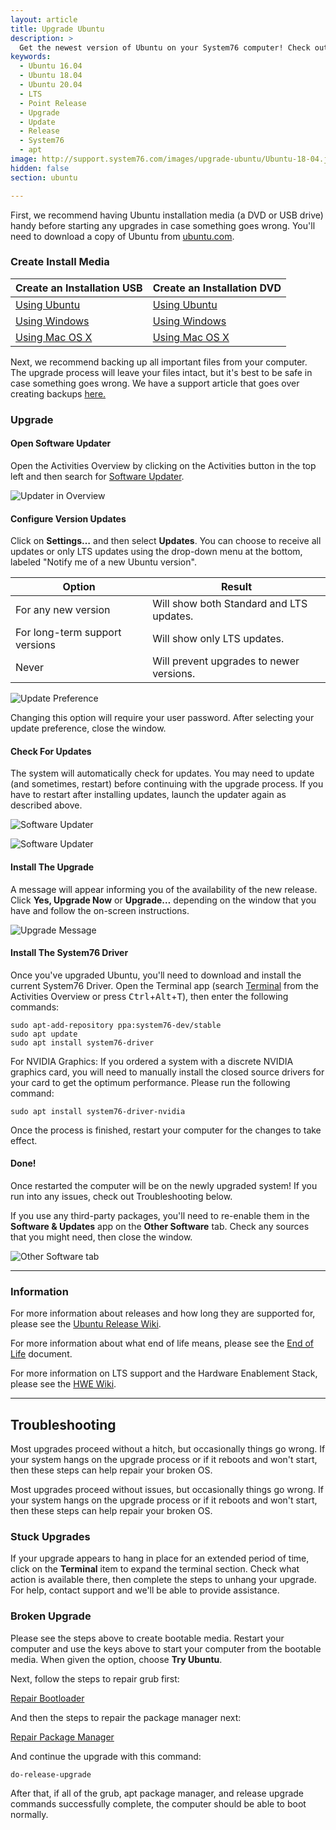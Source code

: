 ```yaml
---
layout: article
title: Upgrade Ubuntu
description: >
  Get the newest version of Ubuntu on your System76 computer! Check out our upgrade directions.
keywords:
  - Ubuntu 16.04
  - Ubuntu 18.04
  - Ubuntu 20.04
  - LTS
  - Point Release
  - Upgrade
  - Update
  - Release
  - System76
  - apt
image: http://support.system76.com/images/upgrade-ubuntu/Ubuntu-18-04.jpg
hidden: false
section: ubuntu

---
```


First, we recommend having Ubuntu installation media (a DVD or USB drive) handy before starting any upgrades in case something goes wrong. You'll need to download a copy of Ubuntu from [ubuntu.com](http://www.ubuntu.com/download/desktop).

### Create Install Media

Create an Installation USB | Create an Installation DVD
-------------------------- | ---------------------------
[Using Ubuntu](http://www.ubuntu.com/download/desktop/create-a-usb-stick-on-ubuntu) | [Using Ubuntu](http://www.ubuntu.com/download/desktop/burn-a-dvd-on-ubuntu)
[Using Windows](http://www.ubuntu.com/download/desktop/create-a-usb-stick-on-windows) | [Using Windows](http://www.ubuntu.com/download/desktop/burn-a-dvd-on-windows)
[Using Mac OS X](http://www.ubuntu.com/download/desktop/create-a-usb-stick-on-mac-osx) | [Using Mac OS X](http://www.ubuntu.com/download/desktop/burn-a-dvd-on-mac-osx)

Next, we recommend backing up all important files from your computer. The upgrade process will leave your files intact, but it's best to be safe in case something goes wrong. We have a support article that goes over creating backups [here.](/articles/backup-files)

### Upgrade

#### Open Software Updater

Open the Activities Overview by clicking on the Activities button in the top left and then search for <u>Software Updater</u>.

![Updater in Overview](/images/upgrade-ubuntu/Step-1.png)

#### Configure Version Updates

Click on **Settings…** and then select **Updates**. You can choose to receive all updates or only LTS updates using the drop-down menu at the bottom, labeled "Notify me of a new Ubuntu version".

Option | Result
------ | ------
For any new version | Will show both Standard and LTS updates.
For long-term support versions | Will show only LTS updates.
Never | Will prevent upgrades to newer versions.

![Update Preference](/images/upgrade-ubuntu/notification-preference.png)

Changing this option will require your user password. After selecting your update preference, close the window.

#### Check For Updates

The system will automatically check for updates. You may need to update (and sometimes, restart) before continuing with the upgrade process. If you have to restart after installing updates, launch the updater again as described above.

![Software Updater](/images/upgrade-ubuntu/Step-2.png)

![Software Updater](/images/upgrade-ubuntu/Step-2b.png)

#### Install The Upgrade

A message will appear informing you of the availability of the new release. Click **Yes, Upgrade Now**  or **Upgrade…** depending on the window that you have and follow the on-screen instructions.

![Upgrade Message](/images/upgrade-ubuntu/Step-3.png)

#### Install The System76 Driver

Once you've upgraded Ubuntu, you'll need to download and install the current System76 Driver. Open the Terminal app (search <u>Terminal</u> from the Activities Overview or press <kbd>Ctrl</kbd>+<kbd>Alt</kbd>+<kbd>T</kbd>), then enter the following commands:

```
sudo apt-add-repository ppa:system76-dev/stable
sudo apt update
sudo apt install system76-driver
```

For NVIDIA Graphics: If you ordered a system with a discrete NVIDIA graphics card, you will need to manually install the closed source drivers for your card to get the optimum performance. Please run the following command:

```
sudo apt install system76-driver-nvidia
```

Once the process is finished, restart your computer for the changes to take effect.

#### Done!

Once restarted the computer will be on the newly upgraded system! If you run into any issues, check out Troubleshooting below.

If you use any third-party packages, you'll need to re-enable them in the **Software & Updates** app on the **Other Software** tab. Check any sources that you might need, then close the window.

![Other Software tab](/images/upgrade-ubuntu/Other-Software.png)

---

### Information

For more information about releases and how long they are supported for, please see the [Ubuntu Release Wiki](https://wiki.ubuntu.com/Releases).

For more information about what end of life means, please see the [End of Life](https://www.ubuntu.com/info/release-end-of-life) document.

For more information on LTS support and the Hardware Enablement Stack, please see the [HWE Wiki](https://wiki.ubuntu.com/Kernel/LTSEnablementStack).

---

## Troubleshooting

Most upgrades proceed without a hitch, but occasionally things go wrong. If your system hangs on the upgrade process or if it reboots and won't start, then these steps can help repair your broken OS.

Most upgrades proceed without issues, but occasionally things go wrong. If your system hangs on the upgrade process or if it reboots and won't start, then these steps can help repair your broken OS.

### Stuck Upgrades

If your upgrade appears to hang in place for an extended period of time, click on the **Terminal** item to expand the terminal section. Check what action is available there, then complete the steps to unhang your upgrade. For help, contact support and we'll be able to provide assistance.

### Broken Upgrade

Please see the steps above to create bootable media. Restart your computer and use the keys above to start your computer from the bootable media. When given the option, choose **Try Ubuntu**.

Next, follow the steps to repair grub first:

[Repair Bootloader](/articles/bootloader/)

And then the steps to repair the package manager next:

[Repair Package Manager](/articles/package-manager-ubuntu/)

And continue the upgrade with this command:

```
do-release-upgrade
```

After that, if all of the grub, apt package manager, and release upgrade commands successfully complete, the computer should be able to boot normally.
